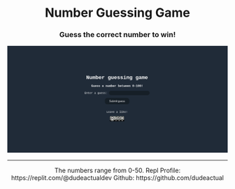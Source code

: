 <h1 align="center">
Number Guessing Game
</h1>
<h3 align="center">
Guess the correct number to win! 
</h3>

![ProjectIMG](https://raw.githubusercontent.com/dudeactual/Guessing-Game/main/Screenshot%202022-08-25%2010.08.05%20AM.png)

---
<p align="center">
The numbers range from 0-50. 
Repl Profile: https://replit.com/@dudeactualdev
Github: https://github.com/dudeactual
</p>

